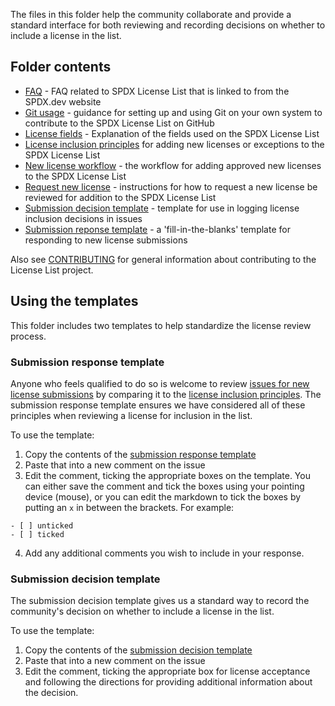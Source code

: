 The files in this folder help the community collaborate and provide a standard interface for both reviewing and recording decisions on whether to include a license in the list.

## Folder contents

* [FAQ](faq.md) - FAQ related to SPDX License List that is linked to from the SPDX.dev website
* [Git usage](git-usage.md) - guidance for setting up and using Git on your own system to contribute to the SPDX License List on GitHub
* [License fields](license-fields.md) - Explanation of the fields used on the SPDX License List
* [License inclusion principles](license-inclusion-principles.md) for adding new licenses or exceptions to the SPDX License List
* [New license workflow](./new-license-workflow.md) - the workflow for adding approved new licenses to the SPDX License List
* [Request new license](request-new-license.md) - instructions for how to request a new license be reviewed for addition to the SPDX License List
* [Submission decision template](template-decision.md) - template for use in logging license inclusion decisions in issues
* [Submission reponse template](template-license-review-checklist.md) - a 'fill-in-the-blanks' template for responding to new license submissions

Also see [CONTRIBUTING](./CONTRIBUTING.md) for general information about contributing to the License List project.

## Using the templates

This folder includes two templates to help standardize the license review process.

### Submission response template

Anyone who feels qualified to do so is welcome to review [issues for new license submissions](https://github.com/spdx/license-list-XML/issues?q=is%3Aissue+is%3Aopen+label%3A%22new+license%2Fexception+request%22) by comparing it to the [license inclusion principles](./license-inclusion-principles.md). The submission response template ensures we have considered all of these principles when reviewing a license for inclusion in the list. 

To use the template:

1. Copy the contents of the [submission response template](template-license-review-checklist.md)
1. Paste that into a new comment on the issue
1. Edit the comment, ticking the appropriate boxes on the template. You can either save the comment and tick the boxes using your pointing device (mouse), or you can edit the markdown to tick the boxes by putting an `x` in between the brackets. For example:
```
- [ ] unticked
- [ ] ticked
```
4. Add any additional comments you wish to include in your response.

### Submission decision template

The submission decision template gives us a standard way to record the community's decision on whether to include a license in the list.

To use the template:

1. Copy the contents of the [submission decision template](./template-decision.md)
1. Paste that into a new comment on the issue
1. Edit the comment, ticking the appropriate box for license acceptance and following the directions for providing additional information about the decision.
